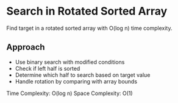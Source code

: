 # Search in Rotated Sorted Array

Find target in a rotated sorted array with O(log n) time complexity.

## Approach
- Use binary search with modified conditions
- Check if left half is sorted
- Determine which half to search based on target value
- Handle rotation by comparing with array bounds

Time Complexity: O(log n)
Space Complexity: O(1) 